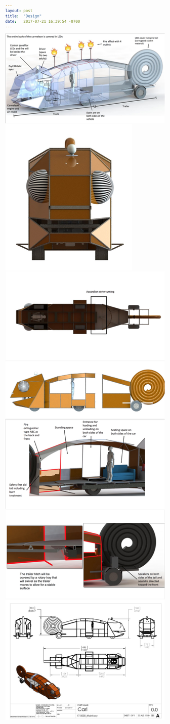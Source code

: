 ```yaml
---
layout: post
title:  "Design"
date:   2017-07-21 16:39:54 -0700
---
```

<span class="image main"><img src="/images/carl_label.png" alt="" /></span>
<span class="image main"><img src="/images/carl_front.png" alt="" /></span>
<span class="image main"><img src="/images/carl_label_3.png" alt="" /></span>
<span class="image main"><img src="/images/carl_profile.png" alt="" /></span>
<span class="image main"><img src="/images/carl_label_1.png" alt="" /></span>
<span class="image main"><img src="/images/carl_label_2.png" alt="" /></span>
<span class="image main"><img src="/images/carl_diagram.png" alt="" /></span>
